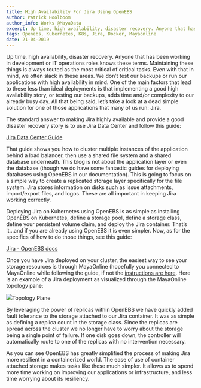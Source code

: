```yaml
---
title: High Availability For Jira Using OpenEBS
author: Patrick Hoolboom
author_info: Works @MayaData
excerpt: Up time, high availability, disaster recovery. Anyone that has been working in development or IT operations roles knows these terms. Maintaining these things is always touted as the most critical of critical tasks.
tags: Openebs, Kubernetes, K8s, Jira, Docker, Mayaonline
date: 21-04-2019
---
```


Up time, high availability, disaster recovery. Anyone that has been working in development or IT operations roles knows these terms. Maintaining these things is always touted as the most critical of critical tasks. Even with that in mind, we often slack in these areas. We don’t test our backups or run our applications with high availability in mind. One of the main factors that lead to these less than ideal deployments is that implementing a good high availability story, or testing our backups, adds time and/or complexity to our already busy day. All that being said, let’s take a look at a dead simple solution for one of those applications that many of us run: Jira.

The standard answer to making Jira highly available and provide a good disaster recovery story is to use Jira Data Center and follow this guide:

[Jira Data Center Guide](https://confluence.atlassian.com/enterprise/jira-data-center-472219731.html)

That guide shows you how to cluster multiple instances of the application behind a load balancer, then use a shared file system and a shared database underneath. This blog is not about the application layer or even the database (though we do have some fantastic guides for deploying databases using OpenEBS in our documentation). This is going to focus on a simple way to create a replicated storage layer specifically for the file system. Jira stores information on disks such as issue attachments, import/export files, and logos. These are all important in keeping Jira working correctly.

Deploying Jira on Kubernetes using OpenEBS is as simple as installing OpenEBS on Kubernetes, define a storage pool, define a storage class, define your persistent volume claim, and deploy the Jira container. That’s it…and if you are already using OpenEBS it is even simpler. Now, as for the specifics of how to do those things, see this guide:

[Jira - OpenEBS docs](https://docs.openebs.io/docs/next/jira.html?__hstc=216392137.fb75a0ac1e54cb037dfbafd0edf1ad3f.1579868085240.1579868085240.1579868085240.1&amp;__hssc=216392137.1.1579868085240&amp;__hsfp=3765904294)

Once you have Jira deployed on your cluster, the easiest way to see your storage resources is through MayaOnline (hopefully you connected to MayaOnline while following the guide, if not the [instructions are here](https://docs.openebs.io/docs/next/mayaonline.html?__hstc=216392137.fb75a0ac1e54cb037dfbafd0edf1ad3f.1579868085240.1579868085240.1579868085240.1&amp;__hssc=216392137.1.1579868085240&amp;__hsfp=3765904294). Here is an example of a Jira deployment as visualized through the MayaOnline topology pane:

![](/images/blog/2019/04/topology-plane.png)Topology Plane

By leveraging the power of replicas within OpenEBS we have quickly added fault tolerance to the storage attached to our Jira container. It was as simple as defining a replica count in the storage class. Since the replicas are spread across the cluster we no longer have to worry about the storage being a single point of failure. If one disk goes down, the controller will automatically route to one of the replicas with no intervention necessary.

As you can see OpenEBS has greatly simplified the process of making Jira more resilient in a containerized world. The ease of use of container attached storage makes tasks like these much simpler. It allows us to spend more time working on improving our applications or infrastructure, and less time worrying about its resiliency.
